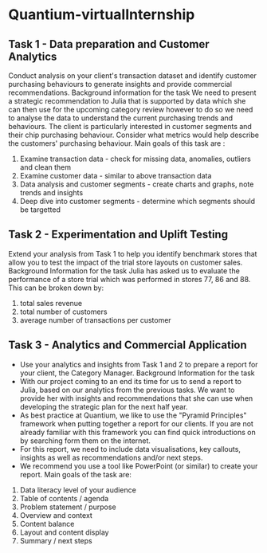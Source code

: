 # Quantium-virtualInternship

## Task 1 - Data preparation and Customer Analytics
Conduct analysis on your client's transaction dataset and identify customer purchasing behaviours to generate
insights and provide commercial recommendations.
Background information for the task
We need to present a strategic recommendation to Julia that is supported by data which she can then use for the
upcoming category review however to do so we need to analyse the data to understand the current purchasing
trends and behaviours. The client is particularly interested in customer segments and their chip purchasing behaviour.
Consider what metrics would help describe the customers' purchasing behaviour.
Main goals of this task are :
1. Examine transaction data - check for missing data, anomalies, outliers and clean them
2. Examine customer data - similar to above transaction data
3. Data analysis and customer segments - create charts and graphs, note trends and insights
4. Deep dive into customer segments - determine which segments should be targetted

## Task 2 - Experimentation and Uplift Testing
Extend your analysis from Task 1 to help you identify benchmark stores that allow you to test the impact of the trial
store layouts on customer sales.
Background Information for the task
Julia has asked us to evaluate the performance of a store trial which was performed in stores 77, 86 and 88.
This can be broken down by:
1. total sales revenue
2. total number of customers
3. average number of transactions per customer

## Task 3 - Analytics and Commercial Application
* Use your analytics and insights from Task 1 and 2 to prepare a report for your client, the Category Manager.
Background Information for the task
* With our project coming to an end its time for us to send a report to Julia, based on our analytics from the
previous tasks. We want to provide her with insights and recommendations that she can use when developing
the strategic plan for the next half year.
* As best practice at Quantium, we like to use the "Pyramid Principles" framework when putting together a report
for our clients. If you are not already familiar with this framework you can find quick introductions on by
searching form them on the internet.
* For this report, we need to include data visualisations, key callouts, insights as well as recommendations and/or
next steps.
* We recommend you use a tool like PowerPoint (or similar) to create your report.
Main goals of the task are:
1. Data literacy level of your audience
2. Table of contents / agenda
3. Problem statement / purpose
4. Overview and context
5. Content balance
6. Layout and content display
7. Summary / next steps
